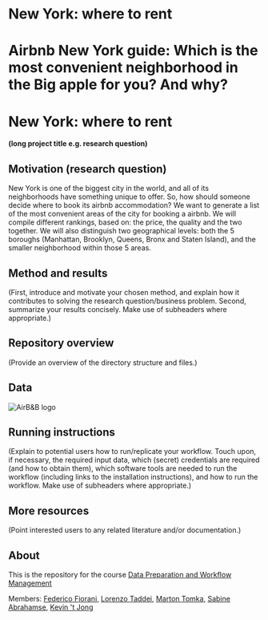 
# New York: where to rent
__Airbnb New York guide: Which is the most convenient neighborhood in the Big apple for you? And why?__
=======
# New York: where to rent
__(long project title e.g. research question)__

## Motivation (research question)
New York is one of the biggest city in the world, and all of its neighborhoods have something unique to offer. So, how should someone decide where to book its airbnb accommodation? We want to generate a list of the most convenient areas of the city for booking a airbnb. We will compile different rankings, based on: the price, the quality and the two together. We will also distinguish two geographical levels: both the 5 boroughs (Manhattan, Brooklyn, Queens, Bronx and Staten Island), and the smaller neighborhood within those 5 areas.

## Method and results
(First, introduce and motivate your chosen method, and explain how it contributes to solving the research question/business problem.
Second, summarize your results concisely. Make use of subheaders where appropriate.)

## Repository overview
(Provide an overview of the directory structure and files.)

## Data
![AirB&B logo](https://upload.wikimedia.org/wikipedia/commons/thumb/6/69/Airbnb_Logo_B%C3%A9lo.svg/2560px-Airbnb_Logo_B%C3%A9lo.svg.png)

## Running instructions
(Explain to potential users how to run/replicate your workflow. Touch upon, if necessary, the required input data, which (secret) credentials are required (and how to obtain them), which software tools are needed to run the workflow (including links to the installation instructions), and how to run the workflow. Make use of subheaders where appropriate.)

## More resources
(Point interested users to any related literature and/or documentation.)


## About
This is the repository for the course [Data Preparation and Workflow Management](https://dprep.hannesdatta.com/)

Members: [Federico Fiorani](https://github.com/FedericoFiorani), [Lorenzo Taddei](https://github.com/lorenzotaddei), [Marton Tomka](https://github.com/martontomka11), [Sabine Abrahamse](https://github.com/sabineabra), [Kevin 't Jong](https://github.com/kevintjong)
